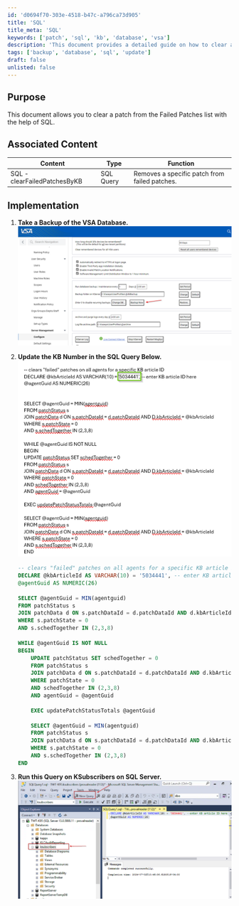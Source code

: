 ```yaml
---
id: 'd0694f70-303e-4518-b47c-a796ca73d905'
title: 'SQL'
title_meta: 'SQL'
keywords: ['patch', 'sql', 'kb', 'database', 'vsa']
description: 'This document provides a detailed guide on how to clear a specific patch from the Failed Patches list in Kaseya VSA using SQL queries. It includes steps for backing up the database, modifying the SQL query with the appropriate KB number, and executing the query on KSubscribers.'
tags: ['backup', 'database', 'sql', 'update']
draft: false
unlisted: false
---
```


## Purpose

This document allows you to clear a patch from the Failed Patches list with the help of SQL.

## Associated Content

| **Content**                     | **Type**      | **Function**                                             |
|----------------------------------|---------------|----------------------------------------------------------|
| SQL - clearFailedPatchesByKB     | SQL Query     | Removes a specific patch from failed patches.            |

## Implementation

1. **Take a Backup of the VSA Database.**  
   ![](../../../static/img/SQL/image_1.png)

2. **Update the KB Number in the SQL Query Below.**  
   ![](../../../static/img/SQL/image_2.png)  
   ```sql
   -- clears "failed" patches on all agents for a specific KB article ID
   DECLARE @kbArticleId AS VARCHAR(10) = '5034441', -- enter KB article ID here
   @agentGuid AS NUMERIC(26)

   SELECT @agentGuid = MIN(agentguid)
   FROM patchStatus s
   JOIN patchData d ON s.patchDataId = d.patchDataId AND d.kbArticleId = @kbArticleId
   WHERE s.patchState = 0
   AND s.schedTogether IN (2,3,8)

   WHILE @agentGuid IS NOT NULL
   BEGIN
       UPDATE patchStatus SET schedTogether = 0
       FROM patchStatus s
       JOIN patchData d ON s.patchDataId = d.patchDataId AND d.kbArticleId = @kbArticleId
       WHERE patchState = 0
       AND schedTogether IN (2,3,8)
       AND agentGuid = @agentGuid

       EXEC updatePatchStatusTotals @agentGuid

       SELECT @agentGuid = MIN(agentguid)
       FROM patchStatus s
       JOIN patchData d ON s.patchDataId = d.patchDataId AND d.kbArticleId = @kbArticleId
       WHERE s.patchState = 0
       AND s.schedTogether IN (2,3,8)
   END
   ```

3. **Run this Query on KSubscribers on SQL Server.**  
   ![](../../../static/img/SQL/image_3.png)




